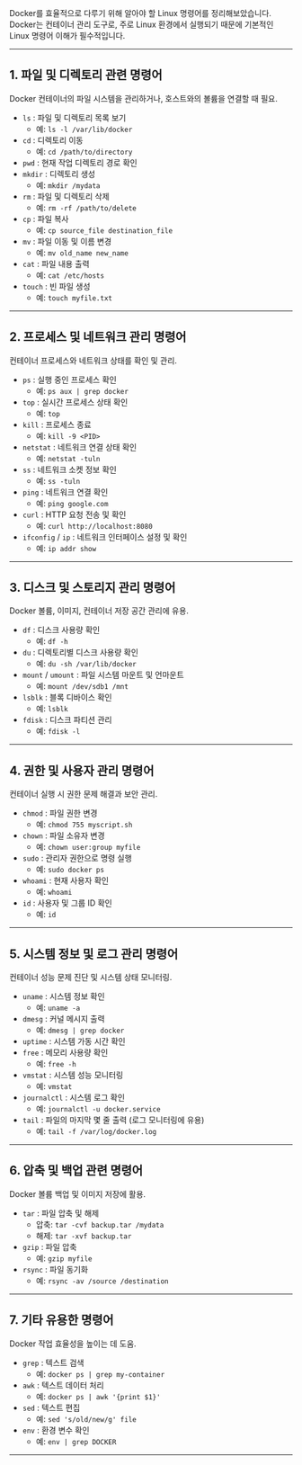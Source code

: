 Docker를 효율적으로 다루기 위해 알아야 할 Linux 명령어를 정리해보았습니다. Docker는 컨테이너 관리 도구로, 주로 Linux 환경에서 실행되기 때문에 기본적인 Linux 명령어 이해가 필수적입니다.

---

## **1. 파일 및 디렉토리 관련 명령어**

Docker 컨테이너의 파일 시스템을 관리하거나, 호스트와의 볼륨을 연결할 때 필요.

- `ls` : 파일 및 디렉토리 목록 보기
  - 예: `ls -l /var/lib/docker`
- `cd` : 디렉토리 이동
  - 예: `cd /path/to/directory`
- `pwd` : 현재 작업 디렉토리 경로 확인
- `mkdir` : 디렉토리 생성
  - 예: `mkdir /mydata`
- `rm` : 파일 및 디렉토리 삭제
  - 예: `rm -rf /path/to/delete`
- `cp` : 파일 복사
  - 예: `cp source_file destination_file`
- `mv` : 파일 이동 및 이름 변경
  - 예: `mv old_name new_name`
- `cat` : 파일 내용 출력
  - 예: `cat /etc/hosts`
- `touch` : 빈 파일 생성
  - 예: `touch myfile.txt`

---

## **2. 프로세스 및 네트워크 관리 명령어**

컨테이너 프로세스와 네트워크 상태를 확인 및 관리.

- `ps` : 실행 중인 프로세스 확인
  - 예: `ps aux | grep docker`
- `top` : 실시간 프로세스 상태 확인
  - 예: `top`
- `kill` : 프로세스 종료
  - 예: `kill -9 <PID>`
- `netstat` : 네트워크 연결 상태 확인
  - 예: `netstat -tuln`
- `ss` : 네트워크 소켓 정보 확인
  - 예: `ss -tuln`
- `ping` : 네트워크 연결 확인
  - 예: `ping google.com`
- `curl` : HTTP 요청 전송 및 확인
  - 예: `curl http://localhost:8080`
- `ifconfig` / `ip` : 네트워크 인터페이스 설정 및 확인
  - 예: `ip addr show`

---

## **3. 디스크 및 스토리지 관리 명령어**

Docker 볼륨, 이미지, 컨테이너 저장 공간 관리에 유용.

- `df` : 디스크 사용량 확인
  - 예: `df -h`
- `du` : 디렉토리별 디스크 사용량 확인
  - 예: `du -sh /var/lib/docker`
- `mount` / `umount` : 파일 시스템 마운트 및 언마운트
  - 예: `mount /dev/sdb1 /mnt`
- `lsblk` : 블록 디바이스 확인
  - 예: `lsblk`
- `fdisk` : 디스크 파티션 관리
  - 예: `fdisk -l`

---

## **4. 권한 및 사용자 관리 명령어**

컨테이너 실행 시 권한 문제 해결과 보안 관리.

- `chmod` : 파일 권한 변경
  - 예: `chmod 755 myscript.sh`
- `chown` : 파일 소유자 변경
  - 예: `chown user:group myfile`
- `sudo` : 관리자 권한으로 명령 실행
  - 예: `sudo docker ps`
- `whoami` : 현재 사용자 확인
  - 예: `whoami`
- `id` : 사용자 및 그룹 ID 확인
  - 예: `id`

---

## **5. 시스템 정보 및 로그 관리 명령어**

컨테이너 성능 문제 진단 및 시스템 상태 모니터링.

- `uname` : 시스템 정보 확인
  - 예: `uname -a`
- `dmesg` : 커널 메시지 출력
  - 예: `dmesg | grep docker`
- `uptime` : 시스템 가동 시간 확인
- `free` : 메모리 사용량 확인
  - 예: `free -h`
- `vmstat` : 시스템 성능 모니터링
  - 예: `vmstat`
- `journalctl` : 시스템 로그 확인
  - 예: `journalctl -u docker.service`
- `tail` : 파일의 마지막 몇 줄 출력 (로그 모니터링에 유용)
  - 예: `tail -f /var/log/docker.log`

---

## **6. 압축 및 백업 관련 명령어**

Docker 볼륨 백업 및 이미지 저장에 활용.

- `tar` : 파일 압축 및 해제
  - 압축: `tar -cvf backup.tar /mydata`
  - 해제: `tar -xvf backup.tar`
- `gzip` : 파일 압축
  - 예: `gzip myfile`
- `rsync` : 파일 동기화
  - 예: `rsync -av /source /destination`

---

## **7. 기타 유용한 명령어**

Docker 작업 효율성을 높이는 데 도움.

- `grep` : 텍스트 검색
  - 예: `docker ps | grep my-container`
- `awk` : 텍스트 데이터 처리
  - 예: `docker ps | awk '{print $1}'`
- `sed` : 텍스트 편집
  - 예: `sed 's/old/new/g' file`
- `env` : 환경 변수 확인
  - 예: `env | grep DOCKER`

---
